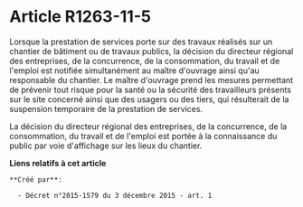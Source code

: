 # Article R1263-11-5

Lorsque la prestation de services porte sur des travaux réalisés sur un chantier de bâtiment ou de travaux publics, la
décision du directeur régional des entreprises, de la concurrence, de la consommation, du travail et de l'emploi est notifiée
simultanément au maître d'ouvrage ainsi qu'au responsable du chantier. Le maître d'ouvrage prend les mesures permettant de
prévenir tout risque pour la santé ou la sécurité des travailleurs présents sur le site concerné ainsi que des usagers ou des
tiers, qui résulterait de la suspension temporaire de la prestation de services. 

La décision du directeur régional des entreprises, de la concurrence, de la consommation, du travail et de l'emploi est
portée à la connaissance du public par voie d'affichage sur les lieux du chantier.

**Liens relatifs à cet article**

	**Créé par**:

	  - Décret n°2015-1579 du 3 décembre 2015 - art. 1
